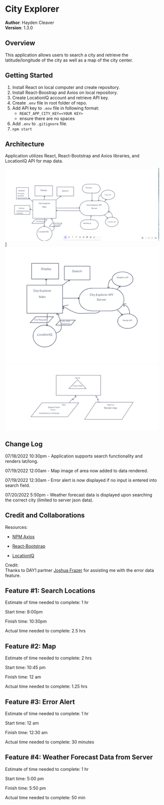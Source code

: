 # City Explorer

**Author**: Hayden Cleaver <br>
**Version**: 1.3.0
<!-- (increment the patch/fix version number if you make more commits past your first submission) -->

## Overview
This application allows users to search a city and retrieve the latitude/longitude of the city as well as a map of the city center.

## Getting Started

1. Install React on local computer and create repository.
2. Install React-Boostrap and Axios on local repository.
3. Create LocationIQ account and retrieve API key.
4. Create `.env` file in root folder of repo.
5. Add API key to `.env` file in following format:
    * `REACT_APP_CITY_KEY=<YOUR KEY>`
    * ensure there are no spaces
6. Add `.env` to `.gitignore` file.
7. `npm start`

## Architecture

Application utilizes React, React-Bootstrap and Axios libraries, and LocationIQ API for map data.

![Day 4: Refactor Whiteboard](/img/Lab9.png)]
![Day 3: Expanded API Whiteboard](/img/Lab8.png)
![Day 1: Front-End Whiteboard](/img/Lab6Board.png)

## Change Log

07/18/2022 10:30pm - Application supports search functionality and renders lat/long.

07/19/2022 12:00am - Map image of area now added to data rendered.

07/19/2022 12:30am - Error alert is now displayed if no input is entered into search field.

07/20/2022 5:50pm - Weather forecast data is displayed upon searching the correct city (limited to server json data).
<!-- Use this area to document the iterative changes made to your application as each feature is successfully implemented. Use time stamps. Here's an example:

01-01-2001 4:59pm - Application now has a fully-functional express server, with a GET route for the location resource. -->

## Credit and Collaborations

Resources:
* [NPM Axios](https://www.npmjs.com/package/axios#handling-errors)

* [React-Bootstrap](https://react-bootstrap.github.io/)

* [LocationIQ](https://locationiq.com/)

Credit: <br>
Thanks to DAY1 partner [Joshua Frazer](https://github.com/Frazmatic) for assisting me with the error data feature. <br>
<!-- Give credit (and a link) to other people or resources that helped you build this application. -->

## Feature #1: Search Locations

Estimate of time needed to complete: 1 hr

Start time: 8:00pm

Finish time: 10:30pm

Actual time needed to complete: 2.5 hrs

## Feature #2: Map

Estimate of time needed to complete: 2 hrs

Start time: 10:45 pm

Finish time: 12 am

Actual time needed to complete: 1.25 hrs

## Feature #3: Error Alert

Estimate of time needed to complete: 1 hr

Start time: 12 am

Finish time: 12:30 am

Actual time needed to complete: 30 minutes

## Feature #4: Weather Forecast Data from Server

Estimate of time needed to complete: 1 hr

Start time: 5:00 pm

Finish time: 5:50 pm

Actual time needed to complete: 50 min
